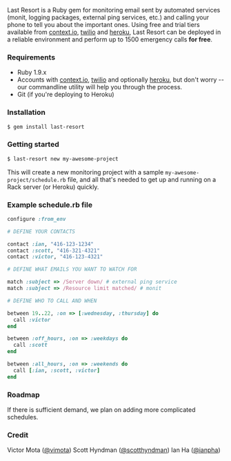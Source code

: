 Last Resort is a Ruby gem for monitoring email sent by automated services (monit, logging packages,
external ping services, etc.) and calling your phone to tell you about the important ones. Using free and trial tiers
available from [context.io](http://context.io), [twilio](http://twilio.com) and [heroku](http://heroku.com),
Last Resort can be deployed in a reliable environment and perform up to 1500 emergency calls **for free**.

### Requirements
* Ruby 1.9.x
* Accounts with [context.io](http://context.io), [twilio](http://twilio.com) and optionally [heroku](http://heroku.com),
  but don't worry -- our commandline utility will help you through the process.
* Git (if you're deploying to Heroku)

### Installation
```sh
$ gem install last-resort
```

### Getting started
```sh
$ last-resort new my-awesome-project
```
This will create a new monitoring project with a sample `my-awesome-project/schedule.rb` file, and all that's
needed to get up and running on a Rack server (or Heroku) quickly.

### Example schedule.rb file

```ruby
configure :from_env

# DEFINE YOUR CONTACTS

contact :ian, "416-123-1234"
contact :scott, "416-321-4321"
contact :victor, "416-123-4321"

# DEFINE WHAT EMAILS YOU WANT TO WATCH FOR

match :subject => /Server down/ # external ping service
match :subject => /Resource limit matched/ # monit

# DEFINE WHO TO CALL AND WHEN

between 19..22, :on => [:wednesday, :thursday] do
  call :victor
end

between :off_hours, :on => :weekdays do
  call :scott
end

between :all_hours, :on => :weekends do
  call [:ian, :scott, :victor]
end
```

### Roadmap
If there is sufficient demand, we plan on adding more complicated schedules.

### Credit
Victor Mota ([@vimota](http://www.twitter.com/vimota))
Scott Hyndman ([@scotthyndman](http://www.twitter.com/scotthyndman))
Ian Ha ([@ianpha](http://www.twitter.com/ianpha))
